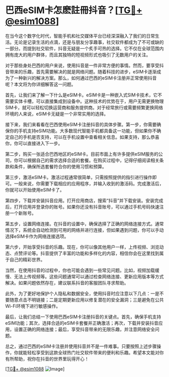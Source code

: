 # 巴西eSIM卡怎麽註冊抖音？[[TG💪+ @esim1088](https://t.me/s/esim1088)]

在当今这个数字化时代，智能手机和社交媒体平台已经深深融入了我们的日常生活。无论是记录生活的点滴，还是与朋友分享趣事，社交软件都成为了不可或缺的一部分。而提到社交软件，抖音无疑是一个炙手可热的选择。它不仅在全球范围内拥有庞大的用户群体，而且其独特的短视频形式也吸引了无数用户的关注。

对于那些身处巴西的用户来说，使用抖音是一件非常方便的事情。然而，要享受抖音带来的乐趣，首先需要解决的就是网络问题。随着科技的进步，eSIM卡逐渐成为了一种新兴的解决方案。那么，如何通过巴西的eSIM卡注册并正常使用抖音呢？本文将为你详细解答这一问题。

首先，让我们来了解一下什么是eSIM卡。eSIM卡是一种嵌入式SIM卡技术，它不需要实体卡槽，可以直接集成到设备中。这种技术的优势在于，用户无需更换物理SIM卡，就可以轻松切换运营商和服务提供商。对于经常旅行或需要频繁更换网络环境的人来说，eSIM卡无疑是一个非常实用的选择。

接下来，我们来看看在巴西使用eSIM卡注册抖音的具体步骤。第一步，你需要确保你的手机支持eSIM功能。大多数现代智能手机都具备这一功能，但如果你不确定自己的手机是否支持，可以在手机设置中查看相关信息。如果支持，那么恭喜你，你可以直接进入下一步。

第二步，购买一张适合巴西地区的eSIM卡。目前市面上有许多提供eSIM服务的公司，你可以根据自己的需求选择合适的套餐。在购买过程中，记得仔细阅读相关条款和条件，确保所选套餐符合你的使用习惯和预算。

第三步，激活eSIM卡。激活过程通常很简单，只需按照提供的指引进行操作即可。一般来说，你需要下载相应的应用程序，并输入收到的激活码。完成激活后，你就可以开始使用eSIM卡了。

第四步，下载并安装抖音应用。打开应用商店，搜索“抖音”并下载安装。安装完成后，打开应用并登录你的账号。如果你还没有抖音账号，可以通过手机号码快速注册一个新账号。

第五步，设置网络连接。在抖音的设置中，确保选择了正确的网络连接方式。通常情况下，系统会自动检测到可用的网络并进行连接，但如果遇到问题，你可以手动选择eSIM卡作为网络连接选项。

第六步，开始享受抖音的乐趣。现在，你可以像其他用户一样，上传视频、浏览动态、点赞评论等。抖音提供了丰富的功能和多样化的内容，相信你会在这里找到属于自己的精彩世界。

当然，在使用抖音的过程中，你也可能会遇到一些常见问题。比如，视频加载缓慢、无法上传视频等。这些问题通常可以通过检查网络连接、更新应用版本等方式解决。如果问题依然存在，建议联系抖音的客服团队寻求帮助。

此外，为了更好地保护个人隐私和数据安全，使用抖音时应注意以下几点：一是不要随意点击不明链接；二是定期更新应用以修复潜在的安全漏洞；三是避免在公共Wi-Fi环境下进行敏感操作。

最后，让我们总结一下使用巴西eSIM卡注册抖音的关键点。首先，确保手机支持eSIM功能；其次，选择合适的eSIM卡套餐并正确激活；再次，下载并安装抖音应用，设置正确的网络连接；最后，享受抖音带来的无限乐趣，并注意网络安全问题。

总之，通过巴西的eSIM卡注册并使用抖音并不是一件难事。只要按照上述步骤操作，你就能轻松享受到这款全球热门社交软件带来的便利和乐趣。希望本文能对你有所帮助，祝你在抖音的世界里玩得开心！

[[TG💪+ @esim1088](https://t.me/s/esim1088) ![Image](https://i.postimg.cc/4NQfJmqS/Snipaste-2025-05-13-00-14-12.png)]